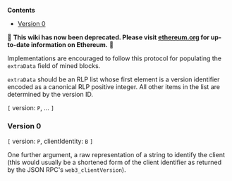 <!-- START doctoc generated TOC please keep comment here to allow auto update -->
<!-- DON'T EDIT THIS SECTION, INSTEAD RE-RUN doctoc TO UPDATE -->
**Contents**

- [Version 0](#version-0)

<!-- END doctoc generated TOC please keep comment here to allow auto update -->

:stop_sign: **This wiki has now been deprecated. Please visit [ethereum.org](https://ethereum.org) for up-to-date information on Ethereum.** :stop_sign: 


Implementations are encouraged to follow this protocol for populating the `extraData` field of mined blocks.

`extraData` should be an RLP list whose first element is a version identifier encoded as a canonical RLP positive integer. All other items in the list are determined by the version ID.

`[` version: `P`, ... `]`

### Version 0

`[` version: `P`, clientIdentity: `B` `]`

One further argument, a raw representation of a string to identify the client (this would usually be a shortened form of the client identifier as returned by the JSON RPC's `web3_clientVersion`).
